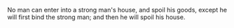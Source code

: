 No man can enter into a strong man's house, and spoil his goods, except he will first bind the strong man; and then he will spoil his house.
